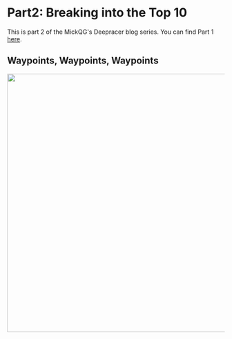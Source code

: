 # Part2: Breaking into the Top 10

This is part 2 of the MickQG's Deepracer blog series. You can find Part 1 [here](https://mickqg.github.io/DeepracerBlog/).

## Waypoints, Waypoints, Waypoints
<img src="https://github.com/MickQG/DeepracerBlog/blob/master/Assets/Gif_large.gif" width="800" height="600" >
